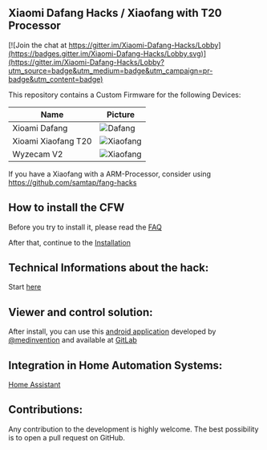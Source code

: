 ## Xiaomi Dafang Hacks / Xiaofang with T20 Processor

[![Join the chat at https://gitter.im/Xiaomi-Dafang-Hacks/Lobby](https://badges.gitter.im/Xiaomi-Dafang-Hacks/Lobby.svg)](https://gitter.im/Xiaomi-Dafang-Hacks/Lobby?utm_source=badge&utm_medium=badge&utm_campaign=pr-badge&utm_content=badge)

This repository contains a Custom Firmware for the following Devices:

Name | Picture
--- | --- 
Xioami Dafang | ![Dafang](/dafang.png)
Xioami Xiaofang T20 | ![Xiaofang](/xiaofang.png)
Wyzecam V2 | ![Xiaofang](/xiaofang.png)

If you have a Xiaofang with a ARM-Processor, consider using https://github.com/samtap/fang-hacks


## How to install the CFW

Before you try to install it, please read the [FAQ](/hacks/faq.md)

After that, continue to the
[Installation](/hacks/install_cfw.md)

## Technical Informations about the hack:
Start [here](/hacks/technical.md)

## Viewer and control solution:

After install, you can use this [android application](https://play.google.com/apps/testing/io.ext.medinvention.dafangcam) developed by [@medinvention](https://github.com/mmohamed) and available at [GitLab](https://gitlab.com/mmohamed/DafangCam)

## Integration in Home Automation Systems:
[Home Assistant](/integration/homeassistant/homeassistant.md)

## Contributions:
Any contribution to the development is highly welcome. The best possibility is to open a pull request on GitHub.
